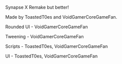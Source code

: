 Synapse X Remake but better!

Made by ToastedT0es and VoidGamerCoreGameFan.

Rounded UI - VoidGamerCoreGameFan

Tweening - VoidGamerCoreGameFan

Scripts - ToastedT0es, VoidGamerCoreGameFan

UI - ToastedT0es, VoidGamerCoreGameFan
